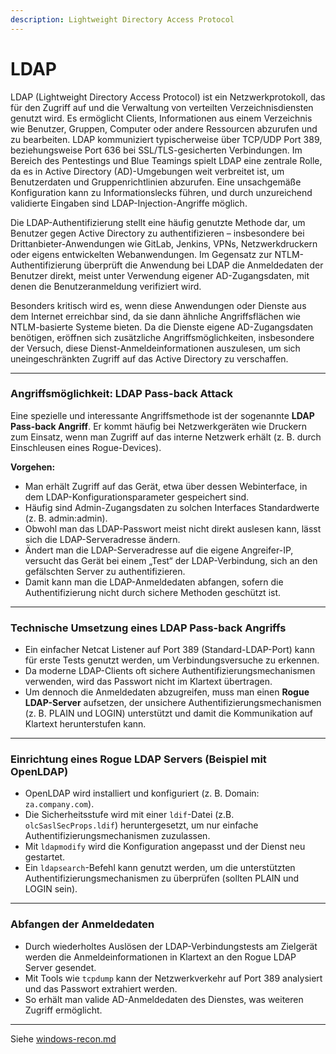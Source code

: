 ```yaml
---
description: Lightweight Directory Access Protocol
---
```


# LDAP

LDAP (Lightweight Directory Access Protocol) ist ein Netzwerkprotokoll, das für den Zugriff auf und die Verwaltung von verteilten Verzeichnisdiensten genutzt wird. Es ermöglicht Clients, Informationen aus einem Verzeichnis wie Benutzer, Gruppen, Computer oder andere Ressourcen abzurufen und zu bearbeiten. LDAP kommuniziert typischerweise über TCP/UDP Port 389, beziehungsweise Port 636 bei SSL/TLS-gesicherten Verbindungen. Im Bereich des Pentestings und Blue Teamings spielt LDAP eine zentrale Rolle, da es in Active Directory (AD)-Umgebungen weit verbreitet ist, um Benutzerdaten und Gruppenrichtlinien abzurufen. Eine unsachgemäße Konfiguration kann zu Informationslecks führen, und durch unzureichend validierte Eingaben sind LDAP-Injection-Angriffe möglich.

Die LDAP-Authentifizierung stellt eine häufig genutzte Methode dar, um Benutzer gegen Active Directory zu authentifizieren – insbesondere bei Drittanbieter-Anwendungen wie GitLab, Jenkins, VPNs, Netzwerkdruckern oder eigens entwickelten Webanwendungen. Im Gegensatz zur NTLM-Authentifizierung überprüft die Anwendung bei LDAP die Anmeldedaten der Benutzer direkt, meist unter Verwendung eigener AD-Zugangsdaten, mit denen die Benutzeranmeldung verifiziert wird.

Besonders kritisch wird es, wenn diese Anwendungen oder Dienste aus dem Internet erreichbar sind, da sie dann ähnliche Angriffsflächen wie NTLM-basierte Systeme bieten. Da die Dienste eigene AD-Zugangsdaten benötigen, eröffnen sich zusätzliche Angriffsmöglichkeiten, insbesondere der Versuch, diese Dienst-Anmeldeinformationen auszulesen, um sich uneingeschränkten Zugriff auf das Active Directory zu verschaffen.

***

### Angriffsmöglichkeit: LDAP Pass-back Attack

Eine spezielle und interessante Angriffsmethode ist der sogenannte **LDAP Pass-back Angriff**. Er kommt häufig bei Netzwerkgeräten wie Druckern zum Einsatz, wenn man Zugriff auf das interne Netzwerk erhält (z. B. durch Einschleusen eines Rogue-Devices).

**Vorgehen:**

* Man erhält Zugriff auf das Gerät, etwa über dessen Webinterface, in dem LDAP-Konfigurationsparameter gespeichert sind.
* Häufig sind Admin-Zugangsdaten zu solchen Interfaces Standardwerte (z. B. admin:admin).
* Obwohl man das LDAP-Passwort meist nicht direkt auslesen kann, lässt sich die LDAP-Serveradresse ändern.
* Ändert man die LDAP-Serveradresse auf die eigene Angreifer-IP, versucht das Gerät bei einem „Test“ der LDAP-Verbindung, sich an den gefälschten Server zu authentifizieren.
* Damit kann man die LDAP-Anmeldedaten abfangen, sofern die Authentifizierung nicht durch sichere Methoden geschützt ist.

***

### Technische Umsetzung eines LDAP Pass-back Angriffs

* Ein einfacher Netcat Listener auf Port 389 (Standard-LDAP-Port) kann für erste Tests genutzt werden, um Verbindungsversuche zu erkennen.
* Da moderne LDAP-Clients oft sichere Authentifizierungsmechanismen verwenden, wird das Passwort nicht im Klartext übertragen.
* Um dennoch die Anmeldedaten abzugreifen, muss man einen **Rogue LDAP-Server** aufsetzen, der unsichere Authentifizierungsmechanismen (z. B. PLAIN und LOGIN) unterstützt und damit die Kommunikation auf Klartext herunterstufen kann.

***

### Einrichtung eines Rogue LDAP Servers (Beispiel mit OpenLDAP)

* OpenLDAP wird installiert und konfiguriert (z. B. Domain: `za.company.com`).
* Die Sicherheitsstufe wird mit einer `ldif`-Datei (z.B. `olcSaslSecProps.ldif`) heruntergesetzt, um nur einfache Authentifizierungsmechanismen zuzulassen.
* Mit `ldapmodify` wird die Konfiguration angepasst und der Dienst neu gestartet.
* Ein `ldapsearch`-Befehl kann genutzt werden, um die unterstützten Authentifizierungsmechanismen zu überprüfen (sollten PLAIN und LOGIN sein).

***

### Abfangen der Anmeldedaten

* Durch wiederholtes Auslösen der LDAP-Verbindungstests am Zielgerät werden die Anmeldeinformationen in Klartext an den Rogue LDAP Server gesendet.
* Mit Tools wie `tcpdump` kann der Netzwerkverkehr auf Port 389 analysiert und das Passwort extrahiert werden.
* So erhält man valide AD-Anmeldedaten des Dienstes, was weiteren Zugriff ermöglicht.

***

Siehe [windows-recon.md](../../killchain/recon-and-initial-access/reconnaissance-aufklarung/windows-recon.md "mention")
